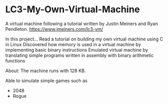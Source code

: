 # LC3-My-Own-Virtual-Machine
A virtual machine following a tutorial written by Justin Meiners and Ryan Pendleton. 
https://www.jmeiners.com/lc3-vm/

In this project...
Read a tutorial on building my own virtual machine using C in Linux
Discovered how memory is used in a virtual machine by implementing basic binary instructions
Emulated virtual machine by translating simple programs written in assembly with binary arithmetic functions

About:
The machine runs with 128 KB.

Able to simulate simple games such as
  - 2048
  - Rogue
